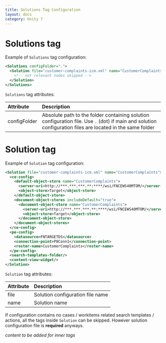 ```yaml
---
title: Solutions Tag Configuration
layout: docs
category: Unity 7
---
```

# Solutions tag

Example of `Solutions` tag configuration:

```xml
<Solutions configFolder=".">
  <Solution file="customer-complaints-icm.xml" name="CustomerComplaints">
    <!-- not relevant nodes skipped -->
  </Solution>
</Solutions>
```

`Solutions` tag attributes:

| Attribute | Description |
|:----|:-------------------|
|configFolder | Absolute path to the folder containing solution configuration file. Use `.` (dot) if main and solution configuration files are located in the same folder |

# Solution tag

Example of `Solution` tag configuration:

```xml
<Solution file="customer-complaints-icm.xml" name="CustomerComplaints">
  <ce-config>
    <default-object-store name="CustomerComplaints">
      <server-uri>http://***.***.***.**:****/wsi/FNCEWS40MTOM/</server-uri>
      <object-store>Target</object-store>
    </default-object-store>
    <document-object-stores includeDefault="true">
      <document-object-store name="CustomerComplaints">
        <server-uri>http://***.***.***.**:****/wsi/FNCEWS40MTOM/</server-uri>
        <object-store>Target</object-store>
      </document-object-store>
    </document-object-stores>
  </ce-config>
  <pe-config>
    <datasource>FNTARGETDS</datasource>
    <connection-point>P8Conn1</connection-point>
    <roster-name>CustomerComplaints</roster-name>
  </pe-config>
  <search-templates-folder/>
  <content-view-widget/>
</Solution>
```

`Solution` tag attributes:

| Attribute | Description |
|:----|:-------------------|
|file | Solution configuration file name |
|name | Solution name |

If configuration contains no cases / workitems related search templates / actions, all the tags inside `Solution` can 
be skipped. However solution configuration file is **required** anyways.

*content to be added for inner tags*
